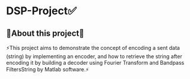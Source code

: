 # DSP-Project✅
<h2>🔻About this project🔻<br></h2>
⚡This project aims to demonstrate the concept of encoding a sent data (string) by implementing an encoder, and how to retrieve the string after encoding it by building a
decoder using Fourier Transform and Bandpass FiltersString by Matlab software.⚡
